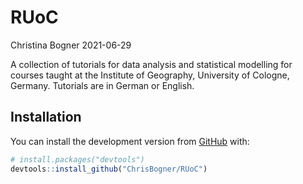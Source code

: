 RUoC
================
Christina Bogner
2021-06-29

<!-- README.md is generated from README.Rmd. Please edit that file -->
<!-- badges: start -->
<!-- badges: end -->

A collection of tutorials for data analysis and statistical modelling
for courses taught at the Institute of Geography, University of Cologne,
Germany. Tutorials are in German or English.

## Installation

You can install the development version from
[GitHub](https://github.com/) with:

``` r
# install.packages("devtools")
devtools::install_github("ChrisBogner/RUoC")
```
